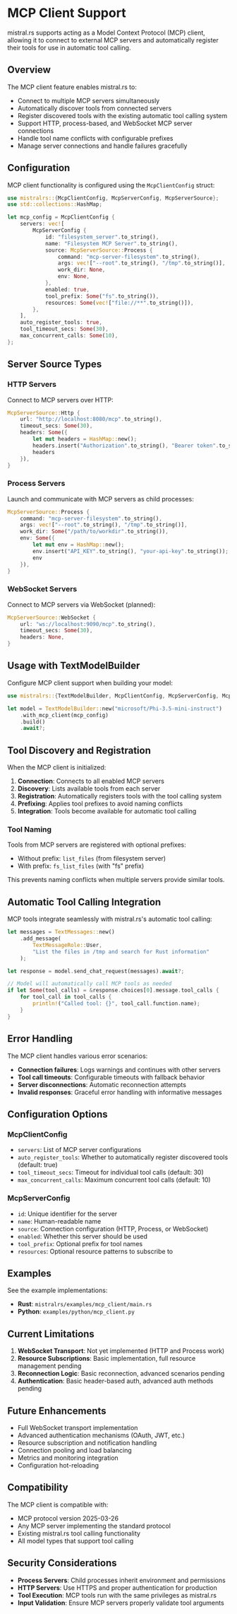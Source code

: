 # MCP Client Support

mistral.rs supports acting as a Model Context Protocol (MCP) client, allowing it to connect to external MCP servers and automatically register their tools for use in automatic tool calling.

## Overview

The MCP client feature enables mistral.rs to:

- Connect to multiple MCP servers simultaneously
- Automatically discover tools from connected servers
- Register discovered tools with the existing automatic tool calling system
- Support HTTP, process-based, and WebSocket MCP server connections
- Handle tool name conflicts with configurable prefixes
- Manage server connections and handle failures gracefully

## Configuration

MCP client functionality is configured using the `McpClientConfig` struct:

```rust
use mistralrs::{McpClientConfig, McpServerConfig, McpServerSource};
use std::collections::HashMap;

let mcp_config = McpClientConfig {
    servers: vec![
        McpServerConfig {
            id: "filesystem_server".to_string(),
            name: "Filesystem MCP Server".to_string(),
            source: McpServerSource::Process {
                command: "mcp-server-filesystem".to_string(),
                args: vec!["--root".to_string(), "/tmp".to_string()],
                work_dir: None,
                env: None,
            },
            enabled: true,
            tool_prefix: Some("fs".to_string()),
            resources: Some(vec!["file://**".to_string()]),
        },
    ],
    auto_register_tools: true,
    tool_timeout_secs: Some(30),
    max_concurrent_calls: Some(10),
};
```

## Server Source Types

### HTTP Servers

Connect to MCP servers over HTTP:

```rust
McpServerSource::Http {
    url: "http://localhost:8080/mcp".to_string(),
    timeout_secs: Some(30),
    headers: Some({
        let mut headers = HashMap::new();
        headers.insert("Authorization".to_string(), "Bearer token".to_string());
        headers
    }),
}
```

### Process Servers

Launch and communicate with MCP servers as child processes:

```rust
McpServerSource::Process {
    command: "mcp-server-filesystem".to_string(),
    args: vec!["--root".to_string(), "/tmp".to_string()],
    work_dir: Some("/path/to/workdir".to_string()),
    env: Some({
        let mut env = HashMap::new();
        env.insert("API_KEY".to_string(), "your-api-key".to_string());
        env
    }),
}
```

### WebSocket Servers

Connect to MCP servers via WebSocket (planned):

```rust
McpServerSource::WebSocket {
    url: "ws://localhost:9090/mcp".to_string(),
    timeout_secs: Some(30),
    headers: None,
}
```

## Usage with TextModelBuilder

Configure MCP client support when building your model:

```rust
use mistralrs::{TextModelBuilder, McpClientConfig, McpServerConfig, McpServerSource};

let model = TextModelBuilder::new("microsoft/Phi-3.5-mini-instruct")
    .with_mcp_client(mcp_config)
    .build()
    .await?;
```

## Tool Discovery and Registration

When the MCP client is initialized:

1. **Connection**: Connects to all enabled MCP servers
2. **Discovery**: Lists available tools from each server
3. **Registration**: Automatically registers tools with the tool calling system
4. **Prefixing**: Applies tool prefixes to avoid naming conflicts
5. **Integration**: Tools become available for automatic tool calling

### Tool Naming

Tools from MCP servers are registered with optional prefixes:

- Without prefix: `list_files` (from filesystem server)
- With prefix: `fs_list_files` (with "fs" prefix)

This prevents naming conflicts when multiple servers provide similar tools.

## Automatic Tool Calling Integration

MCP tools integrate seamlessly with mistral.rs's automatic tool calling:

```rust
let messages = TextMessages::new()
    .add_message(
        TextMessageRole::User,
        "List the files in /tmp and search for Rust information"
    );

let response = model.send_chat_request(messages).await?;

// Model will automatically call MCP tools as needed
if let Some(tool_calls) = &response.choices[0].message.tool_calls {
    for tool_call in tool_calls {
        println!("Called tool: {}", tool_call.function.name);
    }
}
```

## Error Handling

The MCP client handles various error scenarios:

- **Connection failures**: Logs warnings and continues with other servers
- **Tool call timeouts**: Configurable timeouts with fallback behavior
- **Server disconnections**: Automatic reconnection attempts
- **Invalid responses**: Graceful error handling with informative messages

## Configuration Options

### McpClientConfig

- `servers`: List of MCP server configurations
- `auto_register_tools`: Whether to automatically register discovered tools (default: true)
- `tool_timeout_secs`: Timeout for individual tool calls (default: 30)
- `max_concurrent_calls`: Maximum concurrent tool calls (default: 10)

### McpServerConfig

- `id`: Unique identifier for the server
- `name`: Human-readable name
- `source`: Connection configuration (HTTP, Process, or WebSocket)
- `enabled`: Whether this server should be used
- `tool_prefix`: Optional prefix for tool names
- `resources`: Optional resource patterns to subscribe to

## Examples

See the example implementations:

- **Rust**: `mistralrs/examples/mcp_client/main.rs`
- **Python**: `examples/python/mcp_client.py`

## Current Limitations

1. **WebSocket Transport**: Not yet implemented (HTTP and Process work)
2. **Resource Subscriptions**: Basic implementation, full resource management pending
3. **Reconnection Logic**: Basic reconnection, advanced scenarios pending
4. **Authentication**: Basic header-based auth, advanced auth methods pending

## Future Enhancements

- Full WebSocket transport implementation
- Advanced authentication mechanisms (OAuth, JWT, etc.)
- Resource subscription and notification handling
- Connection pooling and load balancing
- Metrics and monitoring integration
- Configuration hot-reloading

## Compatibility

The MCP client is compatible with:

- MCP protocol version 2025-03-26
- Any MCP server implementing the standard protocol
- Existing mistral.rs tool calling functionality
- All model types that support tool calling

## Security Considerations

- **Process Servers**: Child processes inherit environment and permissions
- **HTTP Servers**: Use HTTPS and proper authentication for production
- **Tool Execution**: MCP tools run with the same privileges as mistral.rs
- **Input Validation**: Ensure MCP servers properly validate tool arguments